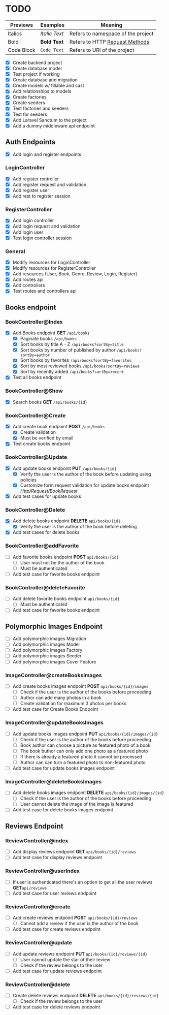 # TODO

| Previews   | Examples      | Meaning                                                                                     |
|------------|---------------|---------------------------------------------------------------------------------------------|
| Italics    | _Italic Text_ | Refers to namespace of the project                                                          |
| Bold       | **Bold Text** | Refers to HTTP [Request Methods](https://developer.mozilla.org/en-US/docs/Web/HTTP/Methods) |
| Code Block | `Code Text`   | Refers to URI of the project                                                                |

- [x] Create backend project
- [x] Create database model
- [x] Test project if working
- [x] Create database and migration
- [x] Create models w/ fillable and cast
- [x] Add relationships to models
- [x] Create factories
- [x] Create seeders
- [x] Test factories and seeders
- [x] Test for seeders
- [x] Add Laravel Sanctum to the project
- [x] Add a dummy middleware api endpoint

## Auth Endpoints

- [x] Add login and register endpoints

### LoginController

- [x] Add register rontroller
- [x] Add register request and validation
- [x] Add register user
- [x] Add rest to register session

### RegisterController

- [x] Add login controller
- [x] Add login request and validation
- [x] Add login user
- [x] Test login controller session

### General

- [x] Modify resources for LoginController
- [x] Modify resources for RegisterController
- [x] Add resources (User, Book, Genre, Review, Login, Register)
- [x] Add routes api
- [x] Add controllers
- [x] Test routes and controllers api

## Books endpoint

### BookController@Index

- [x] Add Books endpoint **GET** `/api/books`
  - [x] Paginate books `/api/books`
  - [x] Sort books by title A - Z `/api/books?sortBy=title`
  - [x] Sort books by number of published by author `/api/books?sortBy=author`
  - [x] Sort books by favorites `/api/books?sortBy=favorites`
  - [x] Sort by most reviewed books `/api/books?sortBy=reviews`
  - [x] Sort by recently added `/api/books?sortBy=recent`
- [x] Test all books endpoint

### BookController@Show

- [x] Search books **GET** `/api/books/{id}`

### BookController@Create

- [x] Add create book endpoint **POST** `/api/books`
  - [x] Create validation
  - [x] Must be verified by email
- [x] Test create books endpoint

### BookController@Update

- [x] Add update books endpoint **PUT** `/api/books/{id}`
  - [x] Verify the user is the author of the book before updating using policies
  - [x] Customize form request validation for update books endpoint _Http/Request/BookRequest_
- [x] Add test cases for update books

### BookController@Delete

- [x] Add delete books endpoint **DELETE** `api/books/{id}`
  - [x] Verify the user is the author of the book before deleting
- [x] Add test cases for delete books

### BookController@addFavorite

- [ ] Add favorite books endpoint **POST** `api/books/{id}`
  - [ ] User must not be the author of the book
  - [ ] Must be authenticated
- [ ] Add test case for favorite books endpoint

### BookController@deleteFavorite

- [ ] Add delete favorite books endpoint `api/books/{id}`
  - [ ] Must be authenticated
- [ ] Add test case for favorite books endpoint

## Polymorphic Images Endpoint

- [ ] Add polymorphic images Migration
- [ ] Add polymorphic images Model
- [ ] Add polymorphic images Factory
- [ ] Add polymorphic images Seeder
- [ ] Add polymorphic images Cover Feature  

### ImageController@createBooksImages

- [ ] Add create books images endpoint **POST** `api/books/{id}/images`
  - [ ] Check if the user is the author of the books before proceeding
  - [ ] Author can add many photos in a book
  - [ ] Create validation for maximum 3 photos per books
- [ ] Add test case for Create Books Endpoint

### ImageController@updateBooksImages

- [ ] Add update books images endpoint **PUT** `api/books/{id}/images/{id}`
  - [ ] Check if the user is the author of the books before proceeding
  - [ ] Book author can choose a picture as featured photo of a book
  - [ ] The book buthor can only add one photo as a featured photo
  - [ ] If there is already a featured photo it cannot be processed
  - [ ] Author can can turn a featured photo to non-featured photo
- [ ] Add test case for update books images endpoint

### ImageController@deleteBooksImages

- [ ] Add delete books images endpoint **DELETE** `api/books/{id}/images/{id}`
  - [ ] Check if the user is the author of the books before proceeding
  - [ ] User cannot delete the image of the image is featured
- [ ] Add test case for delete books images endpoint

## Reviews Endpoint

### ReviewController@index

- [ ] Add display reviews endpoint **GET** `api/books/{id}/reviews`
- [ ] Add test case for display reviews endpoint

### ReviewController@userIndex

- [ ] If user is authenticated there's an option to get all the user reviews **GET**`api/reviews`
- [ ] Add test case for user reviews endpoint

### ReviewController@create

- [ ] Add create reviews endpoint **POST** `api/books/{id}/reviews`
  - [ ] Cannot add a review if the user is the author of the book
- [ ] Add test case for create reviews endpoint

### ReviewController@update

- [ ] Add update reviews endpoint **PUT** `api/books/{id}/reviews/{id}`
  - [ ] User cannot update the star of their review
  - [ ] Check if the review belongs to the user
- [ ] Add test case for update reviews endpoint

### ReviewController@delete

- [ ] Create delete reviews endpoint **DELETE** `api/books/{id}/reviews/{id}`
  - [ ] Check if the review belongs to the user
- [ ] Add test case for delete reviews endpoint
